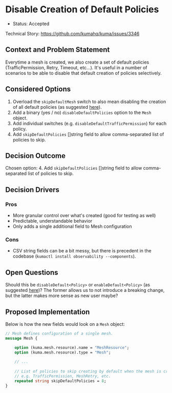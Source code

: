#  Disable Creation of Default Policies

- Status: Accepted

Technical Story: https://github.com/kumahq/kuma/issues/3346

## Context and Problem Statement

Everytime a mesh is created, we also create a set of default policies (TrafficPermission, Retry, Timeout, etc...). It's useful in a number of scenarios 
to be able to disable that default creation of policies selectively.

## Considered Options

1. Overload the `skipDefaultMesh` switch to also mean disabling the creation of all default policies (as suggested 
[here](https://github.com/kumahq/kuma/issues/3346#issuecomment-1006600634)).
2. Add a binary (yes / no) `disableDefaultPolicies` option to the `Mesh` object.
3. Add individual switches (e.g. `disableDefaultTrafficPermission`) for each policy.
4. Add `skipDefaultPolicies` []string field to allow comma-separated list of policies to skip.

## Decision Outcome

Chosen option: 4. Add `skipDefaultPolicies` []string field to allow comma-separated list of policies to skip.

## Decision Drivers

### Pros
- More granular control over what's created (good for testing as well)
- Predictable, understandable behavior
- Only adds a single additional field to Mesh configuration

### Cons
- CSV string fields can be a bit messy, but there is precedent in the codebase 
(`kumactl install observability --components`).

## Open Questions

Should this be `disableDefault<Policy>` or `enableDefault<Policy>` (as suggested 
[here](https://github.com/kumahq/kuma/issues/3346#issuecomment-1209360627))? The former allows us to not introduce a 
breaking change, but the latter makes more sense as new user maybe? 

## Proposed Implementation

Below is how the new fields would look on a `Mesh` object:

```protobuf
// Mesh defines configuration of a single mesh.
message Mesh {

    option (kuma.mesh.resource).name = "MeshResource";
    option (kuma.mesh.resource).type = "Mesh";
    
    // ...
    
    // List of policies to skip creating by default when the mesh is created.
    // e.g. TrafficPermission, MeshRetry, etc.
    repeated string skipDefaultPolicies = 8;
}
```